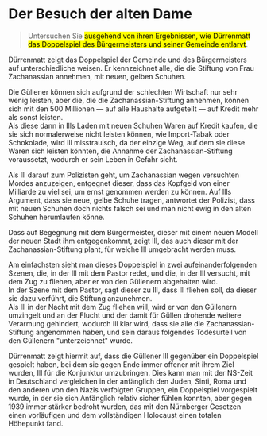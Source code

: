 # Der Besuch der alten Dame

> Untersuchen Sie <mark>ausgehend von ihren Ergebnissen, wie Dürrenmatt das 
> Doppelspiel des Bürgermeisters und seiner Gemeinde entlarvt</mark>.

Dürrenmatt zeigt das Doppelspiel der Gemeinde und des Bürgermeisters auf unterschiedliche
weisen. Er kennzeichnet alle, die die Stiftung von Frau Zachanassian annehmen, mit neuen, gelben Schuhen.

Die Güllener können sich aufgrund der schlechten Wirtschaft nur sehr wenig leisten, aber 
die, die die Zachanassian-Stiftung annehmen, können sich mit den 500 Millionen — auf alle 
Haushalte aufgeteilt — auf Kredit mehr als sonst leisten.  
Als diese dann in Ills Laden mit neuen Schuhen Waren auf Kredit kaufen, die sie sich normalerweise
nicht leisten können, wie Import-Tabak oder Schokolade, wird Ill misstrauisch, da der einzige Weg, 
auf dem sie diese Waren sich leisten könnten, die Annahme der Zachanassian-Stiftung voraussetzt,
wodurch er sein Leben in Gefahr sieht. 

Als Ill darauf zum Polizisten geht, um Zachanassian wegen versuchten Mordes anzuzeigen, entgegnet 
dieser, dass das Kopfgeld von einer Milliarde zu viel sei, um ernst genommen werden zu können. 
Auf Ills Argument, dass sie neue, gelbe Schuhe tragen, antwortet der Polizist, dass mit neuen 
Schuhen doch nichts falsch sei und man nicht ewig in den alten Schuhen herumlaufen könne.

Dass auf Begegnung mit dem Bürgermeister, dieser mit einem neuen Modell der neuen Stadt ihm entgegenkommt, 
zeigt Ill, das auch dieser mit der Zachanassian-Stiftung plant, für welche Ill umgebracht werden muss.

Am einfachsten sieht man dieses Doppelspiel in zwei aufeinanderfolgenden Szenen, die, in der Ill mit dem 
Pastor redet, und die, in der Ill versucht, mit dem Zug zu fliehen, aber er von den Güllenern abgehalten 
wird.  
In der Szene mit dem Pastor, sagt dieser zu Ill, dass Ill fliehen soll, da dieser sie dazu verführt, die 
Stiftung anzunehmen.  
Als Ill in der Nacht mit dem Zug fliehen will, wird er von den Güllenern umzingelt und an der Flucht und 
der damit für Güllen drohende weitere Verarmung gehindert, wodurch Ill klar wird, dass sie alle die 
Zachanassian-Stiftung angenommen haben, und sein daraus folgendes Todesurteil von den Güllenern "unterzeichnet" wurde.

Dürrenmatt zeigt hiermit auf, dass die Güllener Ill gegenüber ein Doppelspiel gespielt haben, bei dem sie 
gegen Ende immer offener mit ihrem Ziel wurden, Ill für die Konjunktur umzubringen. Dies kann man mit der 
NS-Zeit in Deutschland vergleichen in der anfänglich den Juden, Sinti, Roma und den anderen von den Nazis 
verfolgten Gruppen, ein Doppelspiel vorgespielt wurde, in der sie sich Anfänglich relativ sicher fühlen konnten, 
aber gegen 1939 immer stärker bedroht wurden, das mit den Nürnberger Gesetzen einen vorläufigen und dem vollständigen 
Holocaust einen totalen Höhepunkt fand. 